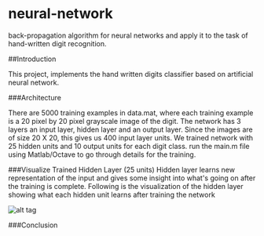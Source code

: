 neural-network
==============

back-propagation algorithm for neural networks and apply it to the task of hand-written digit recognition.

##Introduction

This project, implements the hand written digits classifier based on artificial neural network. 

###Architecture

There are 5000 training examples in data.mat, where each training example is a 20 pixel by 20 pixel 
grayscale image of the digit. The network has 3 layers an input layer, hidden layer and an output layer.
Since the images are of size 20 X 20, this gives us 400 input layer units. We trained network with 25
hidden units and 10 output units for each digit class. run the main.m file using Matlab/Octave to go through
details for the training.

###Visualize Trained Hidden Layer (25 units)
Hidden layer learns new representation of the input and gives some insight into what's going on after the
training is complete. Following is the visualization of the hidden layer showing what each hidden unit learns
after training the network

![alt tag]()

###Conclusion


